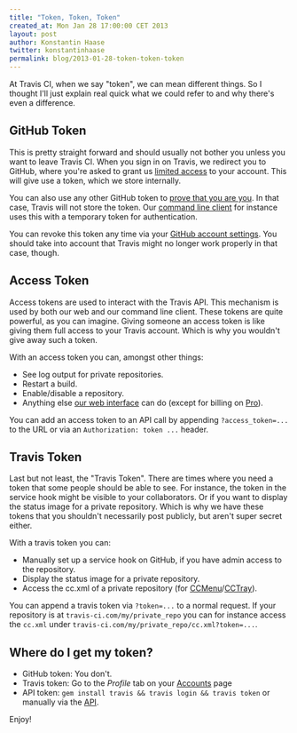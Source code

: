 ```yaml
---
title: "Token, Token, Token"
created_at: Mon Jan 28 17:00:00 CET 2013
layout: post
author: Konstantin Haase
twitter: konstantinhaase
permalink: blog/2013-01-28-token-token-token
---
```


At Travis CI, when we say "token", we can mean different things. So I thought I'll just explain real quick what we could refer to and why there's even a difference.

## GitHub Token

This is pretty straight forward and should usually not bother you unless you want to leave Travis CI. When you sign in on Travis, we redirect you to GitHub, where you're asked to grant us [limited access](blog/2013-01-08-new-github-scope) to your account. This will give use a token, which we store internally.

You can also use any other GitHub token to [prove that you are you](https://api.travis-ci.org/docs/#POST%20/auth/github). In that case, Travis will not store the token. Our [command line client](https://github.com/travis-ci/travis) for instance uses this with a temporary token for authentication.

You can revoke this token any time via your [GitHub account settings](https://github.com/settings/applications). You should take into account that Travis might no longer work properly in that case, though.

## Access Token

Access tokens are used to interact with the Travis API. This mechanism is used by both our web and our command line client. These tokens are quite powerful, as you can imagine. Giving someone an access token is like giving them full access to your Travis account. Which is why you wouldn't give away such a token.

With an access token you can, amongst other things:

* See log output for private repositories.
* Restart a build.
* Enable/disable a repository.
* Anything else [our web interface](https://travis-ci.org) can do (except for billing on [Pro](http://travis-ci.com)).

You can add an access token to an API call by appending `?access_token=...` to the URL or via an `Authorization: token ...` header.

## Travis Token

Last but not least, the "Travis Token". There are times where you need a token that some people should be able to see. For instance, the token in the service hook might be visible to your collaborators. Or if you want to display the status image for a private repository. Which is why we have these tokens that you shouldn't necessarily post publicly, but aren't super secret either.

With a travis token you can:

* Manually set up a service hook on GitHub, if you have admin access to the repository.
* Display the status image for a private repository.
* Access the cc.xml of a private repository (for [CCMenu](http://ccmenu.sourceforge.net/)/[CCTray](http://confluence.public.thoughtworks.org/display/CCNET/CCTray)).

You can append a travis token via `?token=...` to a normal request. If your repository is at `travis-ci.com/my/private_repo` you can for instance access the `cc.xml` under `travis-ci.com/my/private_repo/cc.xml?token=...`.

## Where do I get my token?

* GitHub token: You don't.
* Travis token: Go to the *Profile* tab on your [Accounts](https://travis-ci.org/profile) page
* API token: `gem install travis && travis login && travis token` or manually via the [API](https://api.travis-ci.org).

Enjoy!